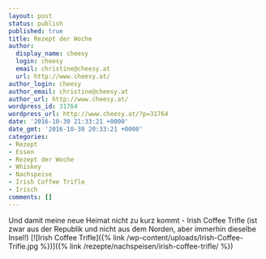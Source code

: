 ```yaml
---
layout: post
status: publish
published: true
title: Rezept der Woche
author:
  display_name: cheesy
  login: cheesy
  email: christine@cheesy.at
  url: http://www.cheesy.at/
author_login: cheesy
author_email: christine@cheesy.at
author_url: http://www.cheesy.at/
wordpress_id: 31764
wordpress_url: http://www.cheesy.at/?p=31764
date: '2016-10-30 21:33:21 +0000'
date_gmt: '2016-10-30 20:33:21 +0000'
categories:
- Rezept
- Essen
- Rezept der Woche
- Whiskey
- Nachspeise
- Irish Coffee Trifle
- Irisch
comments: []
---
```

Und damit meine neue Heimat nicht zu kurz kommt - Irish Coffee Trifle (ist zwar aus der Republik und nicht aus dem Norden, aber immerhin dieselbe Insel!)
[![Irish Coffee Trifle]({% link /wp-content/uploads/Irish-Coffee-Trifle.jpg %})]({% link /rezepte/nachspeisen/irish-coffee-trifle/ %})
